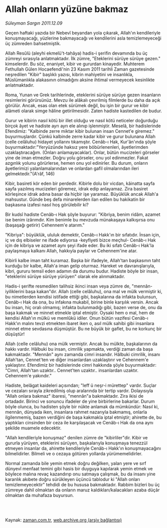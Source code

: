 # Allah onların yüzüne bakmaz

*Süleyman Sargın 2011.12.09*

<td class="columnist-detail">
<p>Geçen haftaki yazıda bir Nebevî beyandan yola çıkarak, Allah'ın kendileriyle konuşmayacağı, yüzlerine bakmayacağı ve kendilerini asla temizlemeyeceği üç zümreden bahsetmiştik.</p>
<p>
<div id="haberMetinDiv">
<p> Allah Resûlü (aleyhi ekmelü't-tahâya) hadis-i şerifin devamında bu üç zümreyi sırasıyla anlatmaktadır. İlk zümre, "Eteklerini sürüye sürüye gezen." kimselerdir. Bu söz, enaniyet, kibir ve gururdan kinayedir. Muhterem Fethullah Gülen Hocaefendi'nin 23 Kasım 2011 tarihli Zaman gazetesinde neşredilen "Kibir" başlıklı yazısı, kibrin mahiyetini ve insanlıkla, Müslümanlıkla alakasının olmadığını aksine ihtimal vermeyecek kesinlikte anlatmaktadır.
<p>Roma, Yunan ve Grek tarihlerinde, eteklerini sürüye sürüye gezen insanların resimlerini görürsünüz. Mevzu ile alâkalı çevrilmiş filmlerde bu daha da açık görülür. Ancak, esas olan etek sürümek değil, bu işin bir gurur ve kibir alâmeti olarak simge hâline getirilmesidir. Zaten hadiste kastedilen de budur.
<p>Gurur ve kibirin nasıl kötü bir illet olduğu ve nasıl kötü neticeler doğurduğu birçok âyet ve hadiste ayrı ayrı ele alınıp işlenmiştir. Meselâ, bir hadislerinde Efendimiz: "Kalbinde zerre miktar kibir bulunan insan Cennet'e giremez." buyurmuşlardır. Çünkü kalbinde zerre kadar kibir ve gurur bulunana Allah (celle celâluhu) hidayet yollarını tıkamıştır. Cenâb-ı Hak, Kur'ân'ında şöyle buyurmaktadır:"Yeryüzünde haksız yere böbürlenenleri, âyetlerimden uzaklaştıracağım. (Onları anlamayacaklar). Onlar, bütün mucizeleri görseler yine de iman etmezler. Doğru yolu görseler, onu yol edinmezler. Fakat azgınlık yolunu görürlerse, hemen onu yol edinirler. Bu durum, onların âyetlerimizi yalanlamalarından ve onlardan gafil olmalarından ileri gelmektedir."(A'râf, 146) 
<p>Kibir, basireti kör eden bir perdedir. Kibirle dolu bir vicdan, kâinatta sayfa sayfa yazılmış mucizeleri göremez, idrak edip anlayamaz. Zira basiret körleşince idrak adına basar da hiçbir işe yaramaz. Büyüklük ancak Allah'a mahsustur. Günde beş defa minarelerden ilan edilen bu hakikatin bir başkasına izafesi nasıl hoş görülebilir ki?
<p>Bir kudsî hadiste Cenâb-ı Hak şöyle buyurur: "Kibriya, benim ridâm, azamet ise benim izârımdır. Kim benimle bu mevzuda münakaşaya kalkışırsa onu (başaşağı getirir) Cehennem'e atarım."
<p>"Kibriya": büyüklük, ululuk demektir, Cenâb-ı Hakk'ın bir sıfatıdır. İnsan için, iç ve dış elbiseler ne ifade ediyorsa -keyfiyeti bizce meçhul- Cenâb-ı Hak için de kibriya ve azamet aynı şeyi ifade eder. Bu iki sıfatı Cenâb-ı Hak'la paylaşmaya kalkanı Allah, hakkıyla paylar ve Cehennem'ine atar.
<p>Kibirli kalbe iman taht kuramaz. Başka bir ifadeyle, Allah'tan başkasının taht kurduğu bir kalbe, Allah'a iman gelip oturmaz. Hareket ve davranışlarıyla, kibri, gururu temsil eden adamın da durumu budur. Hadiste böyle bir insan, "eteklerini sürüye sürüye yürüyen" olarak ele alınmaktadır.
<p>Hadis-i şerifte resmedilen talihsiz ikinci insan veya zümre de, "mennân-iyiliklerini başa kakan"dır. Allah (celle celâluhu), ona mal ve mülk vermiştir ki, bu nimetlerden kendisi istifade ettiği gibi, başkalarına da infakta bulunsun, Cenâb-ı Hak da ona, bu infakına mukabil, birine binle karşılık versin. Ancak bu insan, hiç oralı olmamış; infakta bulunmadığı gibi, bazen verse de, onu da başa kakmak ve minnet etmekle iptal etmiştir. Oysaki hem o mal, hem de kendisi Allah'ın mülkü ve memlûkü idiler. Onun bütün vazifesi Cenâb-ı Hakk'ın malını tevzi etmekten ibaret iken o, asıl mülk sahibi gibi insanlara minnet etme sevdasına düşmüştür. Bu ne büyük bir gaflet, bu ne korkunç bir düşüştür!
<p>Allah (celle celâluhu) ona mülk vermiştir. Ancak bu mülkte, başkalarının da hakkı vardır. Hâlbuki bu insan, cimrilik yapmakta, verdiği zaman da başa kakmaktadır. "Mennân" aynı zamanda cimri insandır. Hâlbuki cimrilik, insanı Allah'tan, Cennet'ten ve diğer insanlardan uzaklaştırır ve Cehennem'e yaklaştırır. Efendimiz bir hadislerinde cimri hakkında şöyle buyurmaktadır: "Cimri, Allah'tan uzaktır.. Cennet'ten uzaktır.. insanlardan uzaktır. Cehennem'e yakındır."
<p>Hadiste, belâgat kaideleri açısından; "leff ü neşr-i mürettep" vardır. Suçlar ve cezaları sırayla zikredilmiş olup aralarında bir tertip vardır. Dolayısıyla "Allah onlara bakmaz" ibaresi, "mennân"a bakmaktadır. Zira ikisi de ortadadır. Birinci ve sonuncu ifadeler de yine birbirlerine bakarlar. Durum böyle olunca, bu hadisten şöyle bir nükte anlamak da mümkündür: Nasıl ki, mennân, dünyada iken, insanlara rahmet nazarıyla bakmamış, onlarla ilgilenmemiş, bazen verdiğini de başa kakmakla iptal etmiştir; ahirette de, bu yaptıkları cinsinden bir ceza ile karşılaşacak ve Cenâb-ı Hak da ona aynı şekilde muamele edecektir.
<p>"Allah kendileriyle konuşmaz" denilen zümre de "kibirliler"dir. Kibir ve gururla yürüyen, eteklerini sürüyen, başkalarıyla konuşmaya tenezzül etmeyen insanlar da, ahirette kendileriyle Cenâb-ı Hakk'ın konuşmayacağını bilmelidirler. Bilmeli ve o cezaya götüren yollarda yürümemelidirler.
<p>Normal zamanda bile yemin etmek doğru değilken, yalan yere ve sırf dünyevî menfaat temini gibi hasis bir duyguya kapılarak yemin etmek ve böylece malına revaç kazandırıp onu satmaya çalışmak, bu da insanı yine karanlık akıbete doğru sürükleyen üçüncü tablodur ki "Allah onları temizlemeyecektir" tehdidi de bu hususa bakmaktadır. Rabbim bizleri bu üç zümreye dahil olmaktan da onların maruz kaldıkları/kalacakları azaba düçâr olmaktan da muhafaza buyursun.</p></p></p></p></p></p></p></p></p></p></p></p></div>
</p>


<p><br>
		 </br></p></td>

Kaynak: [zaman.com.tr](http://zaman.com.tr/yazar.do?yazino=1211990), [web.archive.org (arşiv bağlantısı)](http://web.archive.org/web/20120124023144/http://www.zaman.com.tr:80/yazar.do?yazino=1211990)
